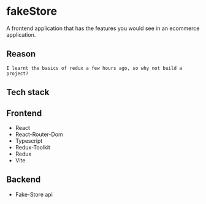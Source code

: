 # fakeStore 

A frontend application that has the features you would see in an ecommerce application.

## Reason
    I learnt the basics of redux a few hours ago, so why not build a project?

## Tech stack

## Frontend
- React
- React-Router-Dom
- Typescript
- Redux-Toolkit
- Redux
- Vite

## Backend
- Fake-Store api